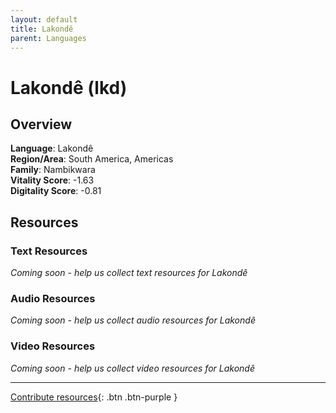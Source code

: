 ```yaml
---
layout: default
title: Lakondê
parent: Languages
---
```


# Lakondê (lkd)

## Overview

**Language**: Lakondê  
**Region/Area**: South America, Americas  
**Family**: Nambikwara  
**Vitality Score**: -1.63  
**Digitality Score**: -0.81  

## Resources

### Text Resources
*Coming soon - help us collect text resources for Lakondê*

### Audio Resources
*Coming soon - help us collect audio resources for Lakondê*

### Video Resources
*Coming soon - help us collect video resources for Lakondê*

---

[Contribute resources](https://fairtrain.github.io/){: .btn .btn-purple }
